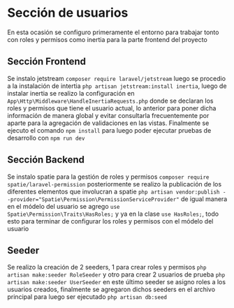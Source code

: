 # Sección de usuarios
En esta ocasión se configuro primeramente el entorno para trabajar tonto con roles y permisos
como inertia para la parte frontend del proyecto
## Sección Frontend
Se instalo jetstream `composer require laravel/jetstream` luego se procedio a la instalación
de intertia `php artisan jetstream:install inertia`, luego de instalar inertia se realizo la configuración en
`App\Http\Middleware\HandleInertiaRequests.php` donde se declaran los roles y permisos que tiene el usuario actual,
lo anterior para poner dicha información de manera global y evitar consultarla frecuentemente por aparte para la agregación
de validaciones en las vistas. Finalmente se ejecuto el comando `npm install` para luego poder ejecutar pruebas de desarrollo
con `npm run dev`
## Sección Backend
Se instalo spatie para la gestión de roles y permisos `composer require spatie/laravel-permission`
posteriormente se realizo la publicación de los diferentes elementos que involucran
a spatie `php artisan vendor:publish --provider="Spatie\Permission\PermissionServiceProvider"` de igual manera en el módelo 
del usuario se agrego `use Spatie\Permission\Traits\HasRoles;` y ya en la clase `use HasRoles;`, todo esto para terminar de 
configurar los roles y permisos con el módelo del usuario
## Seeder
Se realizo la creación de 2 seeders, 1 para crear roles y permisos 
`php artisan make:seeder RoleSeeder` y otro para crear 2 usuarios de prueba `php artisan make:seeder UserSeeder`
en este último seeder se asigno roles a los usuarios creados, finalmente se agregaron dichos seeders en el archivo
principal para luego ser ejecutado `php artisan db:seed`